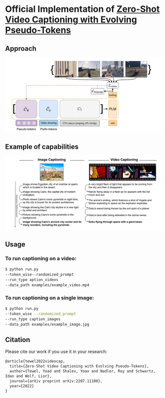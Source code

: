 # Official Implementation of [Zero-Shot Video Captioning with Evolving Pseudo-Tokens](https://arxiv.org/abs/2207.11100)

## Approach
![](git_images/Architecture.png)

## Example of capabilities
![](git_images/Examples.png)

## Usage

### To run captioning on a video:

```bash
$ python run.py 
--token_wise--randomized_prompt
--run_type aption_videos
--data_path examples/example_video.mp4
```

### To run captioning on a single image:

```bash
$ python run.py 
--token_wise --randomized_prompt
--run_type caption_images
--data_path examples/example_image.jpg
```

## Citation
Please cite our work if you use it in your research:
```
@article{tewel2022videocap,
  title={Zero-Shot Video Captioning with Evolving Pseudo-Tokens},
  author={Tewel, Yoad and Shalev, Yoav and Nadler, Roy and Schwartz, Idan and Wolf, Lior},
  journal={arXiv preprint arXiv:2207.11100},
  year={2022}
}
```
